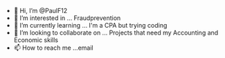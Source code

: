 - 👋 Hi, I’m @PaulF12
- 👀 I’m interested in ... Fraudprevention
- 🌱 I’m currently learning ... I'm a CPA but trying coding
- 💞️ I’m looking to collaborate on ... Projects that need my Accounting and Economic skills 
- 📫 How to reach me ...email

<!---
PaulF12/PaulF12 is a ✨ special ✨ repository because its `README.md` (this file) appears on your GitHub profile.
You can click the Preview link to take a look at your changes.
--->
